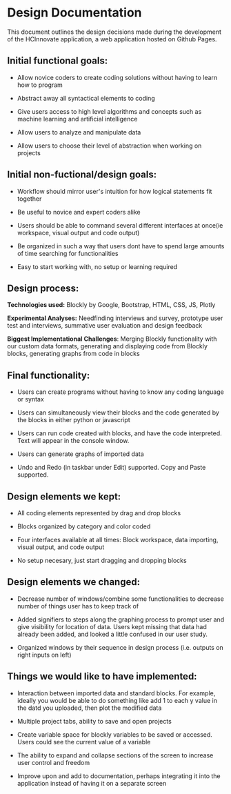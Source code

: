 # Design Documentation
This document outlines the design decisions made during the development of the HCInnovate application, a web application hosted on Github Pages. 


## Initial functional goals: ##

 * Allow novice coders to create coding solutions without having to learn how to program
  
 * Abstract away all syntactical elements to coding
  
 * Give users access to high level algorithms and concepts such as machine learning and artificial intelligence
  
 * Allow users to analyze and manipulate data 
  
 * Allow users to choose their level of abstraction when working on projects
  

## Initial non-fuctional/design goals: ##
  
 * Workflow should mirror user's intuition for how logical statements fit together
  
 * Be useful to novice and expert coders alike
  
 * Users should be able to command several different interfaces at once(ie workspace, visual output and code output)
  
 * Be organized in such a way that users dont have to spend large amounts of time searching for functionalities
  
 * Easy to start working with, no setup or learning required
  
  
## Design process: ##

  **Technologies used:** Blockly by Google, Bootstrap, HTML, CSS, JS, Plotly
  
  **Experimental Analyses:** Needfinding interviews and survey, prototype user test and interviews, summative user evaluation and design feedback
  
  **Biggest Implementational Challenges**: Merging Blockly functionality with our custom data formats, generating and displaying code from Blockly blocks, generating graphs from code in blocks
  
  
## Final functionality: ##
  
 * Users can create programs without having to know any coding language or syntax
  
 * Users can simultaneously view their blocks and the code generated by the blocks in either python or javascript
 
 * Users can run code created with blocks, and have the code interpreted. Text will appear in the console window.
  
 * Users can generate graphs of imported data
 
 * Undo and Redo (in taskbar under Edit) supported. Copy and Paste supported.
 
 
  
  
## Design elements we kept: ##
  
 * All coding elements represented by drag and drop blocks
  
 * Blocks organized by category and color coded
  
 * Four interfaces available at all times: Block workspace, data importing, visual output, and code output
  
 * No setup necesary, just start dragging and dropping blocks
 
  
## Design elements we changed: ##
  
 * Decrease number of windows/combine some functionalities to decrease number of things user has to keep track of
  
 * Added signifiers to steps along the graphing process to prompt user and give visibility for location of data. Users kept missing that data had already been added, and looked a little confused in our user study.
  
 * Organized windows by their sequence in design process (i.e. outputs on right inputs on left)
  
  
## Things we would like to have implemented: ##
  
 * Interaction between imported data and standard blocks. For example, ideally you would be able to do something like add 1 to each y value in the datd you uploaded, then plot the modified data
  
 * Multiple project tabs, ability to save and open projects
 
 * Create variable space for blockly variables to be saved or accessed. Users could see the current value of a variable
 
 * The ability to expand and collapse sections of the screen to increase user control and freedom
 
 * Improve upon and add to documentation, perhaps integrating it into the application instead of having it on a separate screen
 
  
  

  


